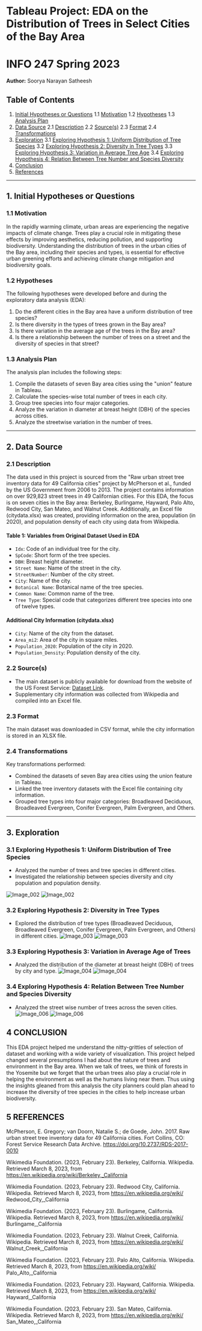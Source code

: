 # Tableau Project: EDA on the Distribution of Trees in Select Cities of the Bay Area

# INFO 247 Spring 2023

**Author:** Soorya Narayan Satheesh

## Table of Contents
1. [Initial Hypotheses or Questions](#initial-hypotheses-or-questions)
    1.1 [Motivation](#motivation)
    1.2 [Hypotheses](#hypotheses)
    1.3 [Analysis Plan](#analysis-plan)
2. [Data Source](#data-source)
    2.1 [Description](#description)
    2.2 [Source(s)](#sources)
    2.3 [Format](#format)
    2.4 [Transformations](#transformations)
3. [Exploration](#exploration)
    3.1 [Exploring Hypothesis 1: Uniform Distribution of Tree Species](#exploring-hypothesis-1-does-the-different-cities-of-the-bay-area-have-a-uniform-distribution-of-tree-species)
    3.2 [Exploring Hypothesis 2: Diversity in Tree Types](#exploring-hypothesis-2-is-there-diversity-in-the-tree-types-grown-in-the-bay-area)
    3.3 [Exploring Hypothesis 3: Variation in Average Tree Age](#exploring-hypothesis-3-is-there-variation-in-the-average-age-of-the-trees-in-the-bay-area)
    3.4 [Exploring Hypothesis 4: Relation Between Tree Number and Species Diversity](#exploring-hypothesis-4-is-there-any-relation-between-the-number-of-trees-in-a-street-and-the-diversity-of-species-there)
4. [Conclusion](#conclusion)
5. [References](#references)

---

## 1. Initial Hypotheses or Questions<a name="initial-hypotheses-or-questions"></a>

### 1.1 Motivation<a name="motivation"></a>
In the rapidly warming climate, urban areas are experiencing the negative impacts of climate change. Trees play a crucial role in mitigating these effects by improving aesthetics, reducing pollution, and supporting biodiversity. Understanding the distribution of trees in the urban cities of the Bay area, including their species and types, is essential for effective urban greening efforts and achieving climate change mitigation and biodiversity goals.

### 1.2 Hypotheses<a name="hypotheses"></a>
The following hypotheses were developed before and during the exploratory data analysis (EDA):
1. Do the different cities in the Bay area have a uniform distribution of tree species?
2. Is there diversity in the types of trees grown in the Bay area?
3. Is there variation in the average age of the trees in the Bay area?
4. Is there a relationship between the number of trees on a street and the diversity of species in that street?

### 1.3 Analysis Plan<a name="analysis-plan"></a>
The analysis plan includes the following steps:
1. Compile the datasets of seven Bay area cities using the "union" feature in Tableau.
2. Calculate the species-wise total number of trees in each city.
3. Group tree species into four major categories.
4. Analyze the variation in diameter at breast height (DBH) of the species across cities.
5. Analyze the streetwise variation in the number of trees.

---

## 2. Data Source<a name="data-source"></a>

### 2.1 Description<a name="description"></a>
The data used in this project is sourced from the "Raw urban street tree inventory data for 49 California cities" project by McPherson et al., funded by the US Government from 2006 to 2013. The project contains information on over 929,823 street trees in 49 Californian cities. For this EDA, the focus is on seven cities in the Bay area: Berkeley, Burlingame, Hayward, Palo Alto, Redwood City, San Mateo, and Walnut Creek. Additionally, an Excel file (citydata.xlsx) was created, providing information on the area, population (in 2020), and population density of each city using data from Wikipedia.

#### Table 1: Variables from Original Dataset Used in EDA
- `Idx`: Code of an individual tree for the city.
- `SpCode`: Short form of the tree species.
- `DBH`: Breast height diameter.
- `Street Name`: Name of the street in the city.
- `StreetNumber`: Number of the city street.
- `City`: Name of the city.
- `Botanical Name`: Botanical name of the tree species.
- `Common Name`: Common name of the tree.
- `Tree Type`: Special code that categorizes different tree species into one of twelve types.

#### Additional City Information (citydata.xlsx)
- `City`: Name of the city from the dataset.
- `Area_mi2`: Area of the city in square miles.
- `Population_2020`: Population of the city in 2020.
- `Population_Density`: Population density of the city.

### 2.2 Source(s)<a name="sources"></a>
- The main dataset is publicly available for download from the website of the US Forest Service: [Dataset Link](https://www.fs.usda.gov/rds/archive/catalog/RDS-2017-0010).
- Supplementary city information was collected from Wikipedia and compiled into an Excel file.

### 2.3 Format<a name="format"></a>
The main dataset was downloaded in CSV format, while the city information is stored in an XLSX file.

### 2.4 Transformations<a name="transformations"></a>
Key transformations performed:
- Combined the datasets of seven Bay area cities using the union feature in Tableau.
- Linked the tree inventory datasets with the Excel file containing city information.
- Grouped tree types into four major categories: Broadleaved Deciduous, Broadleaved Evergreen, Conifer Evergreen, Palm Evergreen, and Others.

---

## 3. Exploration<a name="exploration"></a>

### 3.1 Exploring Hypothesis 1: Uniform Distribution of Tree Species<a name="exploring-hypothesis-1-does-the-different-cities-of-the-bay-area-have-a-uniform-distribution-of-tree-species"></a>
- Analyzed the number of trees and tree species in different cities.
- Investigated the relationship between species diversity and city population and population density.

![Image_002](https://github.com/sooryansatheesh/Tableau-Project--EDA-on-the-Distribution-of-Trees-in-Select-Cities-of-the-Bay-Area/assets/86243234/01aeed5c-1436-4f04-a520-721e10901f71)
![Image_002](https://github.com/sooryansatheesh/Tableau-Project--EDA-on-the-Distribution-of-Trees-in-Select-Cities-of-the-Bay-Area/assets/86243234/1a2523e5-383e-44bd-ab27-776075cd404a)



### 3.2 Exploring Hypothesis 2: Diversity in Tree Types<a name="exploring-hypothesis-2-is-there-diversity-in-the-tree-types-grown-in-the-bay-area"></a>
- Explored the distribution of tree types (Broadleaved Deciduous, Broadleaved Evergreen, Conifer Evergreen, Palm Evergreen, and Others) in different cities.
![Image_003](https://github.com/sooryansatheesh/Tableau-Project--EDA-on-the-Distribution-of-Trees-in-Select-Cities-of-the-Bay-Area/assets/86243234/bc71bed4-2187-4047-8aaa-7c8b8b5b18de)
![Image_003](https://github.com/sooryansatheesh/Tableau-Project--EDA-on-the-Distribution-of-Trees-in-Select-Cities-of-the-Bay-Area/assets/86243234/ed284c01-b884-430c-b040-b4812b72abbb)



### 3.3 Exploring Hypothesis 3: Variation in Average Age of Trees<a name="exploring-hypothesis-3-is-there-variation-in-the-average-age-of-the-trees-in-the-bay-area"></a>
- Analyzed the distribution of the diameter at breast height (DBH) of trees by city and type.
![Image_004](https://github.com/sooryansatheesh/Tableau-Project--EDA-on-the-Distribution-of-Trees-in-Select-Cities-of-the-Bay-Area/assets/86243234/5f6d468c-e101-4a1a-844d-cbd2040e41de)
![Image_004](https://github.com/sooryansatheesh/Tableau-Project--EDA-on-the-Distribution-of-Trees-in-Select-Cities-of-the-Bay-Area/assets/86243234/02c5ce39-5ecf-4417-980b-faa6973ec197)


### 3.4 Exploring Hypothesis 4: Relation Between Tree Number and Species Diversity<a name="exploring-hypothesis-4-is-there-any-relation-between-the-number-of-trees-in-a-street-and-the-diversity-of-species-therea"></a>
- Analyzed the street wise number of trees across the seven cities.
![Image_006](https://github.com/sooryansatheesh/Tableau-Project--EDA-on-the-Distribution-of-Trees-in-Select-Cities-of-the-Bay-Area/assets/86243234/cb81eb70-8bff-40d6-b3fb-8f91c47ee4fd)
![Image_006](https://github.com/sooryansatheesh/Tableau-Project--EDA-on-the-Distribution-of-Trees-in-Select-Cities-of-the-Bay-Area/assets/86243234/483d3661-adf7-4b5c-921e-66224f331f0a)


## 4 	CONCLUSION <a name="conclusion"></a>

This EDA project helped me understand the nitty-gritties of selection of dataset and working with a wide variety of visualization. This project helped changed several presumptions I had about the nature of trees and environment in the Bay area. When we talk of trees, we think of forests in the Yosemite but we forget that the urban trees also play a crucial role in helping the environment as well as the humans living near them. Thus using the insights gleaned from this analysis the city planners could plan ahead to increase the diversity of tree species in the cities to help increase urban biodiversity.


## 5	REFERENCES <a name="references"></a>

McPherson, E. Gregory; van Doorn, Natalie S.; de Goede, John. 2017. Raw urban street tree inventory data for 49 California cities. Fort Collins, CO: Forest Service Research Data Archive. https://doi.org/10.2737/RDS-2017-0010

Wikimedia Foundation. (2023, February 23). Berkeley, California. Wikipedia. Retrieved March 8, 2023, from https://en.wikipedia.org/wiki/Berkeley,_California

Wikimedia Foundation. (2023, February 23). Redwood City, California. Wikipedia. Retrieved March 8, 2023, from https://en.wikipedia.org/wiki/ Redwood_City,_California

Wikimedia Foundation. (2023, February 23). Burlingame, California. Wikipedia. Retrieved March 8, 2023, from https://en.wikipedia.org/wiki/ Burlingame,_California

Wikimedia Foundation. (2023, February 23). Walnut Creek, California. Wikipedia. Retrieved March 8, 2023, from https://en.wikipedia.org/wiki/ Walnut_Creek,_California

Wikimedia Foundation. (2023, February 23). Palo Alto, California. Wikipedia. Retrieved March 8, 2023, from https://en.wikipedia.org/wiki/ Palo_Alto,_California

Wikimedia Foundation. (2023, February 23). Hayward, California. Wikipedia. Retrieved March 8, 2023, from https://en.wikipedia.org/wiki/ Hayward,_California

Wikimedia Foundation. (2023, February 23). San Mateo, California. Wikipedia. Retrieved March 8, 2023, from https://en.wikipedia.org/wiki/ San_Mateo,_California
